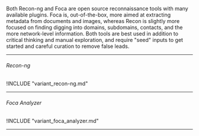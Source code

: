 
Both Recon-ng and Foca are open source reconnaissance tools with many available plugins. Foca is, out-of-the-box, more aimed at extracting metadata from documents and images, whereas Recon is slightly more focused on finding digging into domains, subdomains, contacts, and the more network-level information.  Both tools are best used in addition to critical thinking and manual exploration, and require "seed" inputs to get started and careful curation to remove false leads.

---------------------------------------
###### Recon-ng

!INCLUDE "variant_recon-ng.md"

---------------------------------------
###### Foca Analyzer

!INCLUDE "variant_foca_analyzer.md"

---------------------------------------
